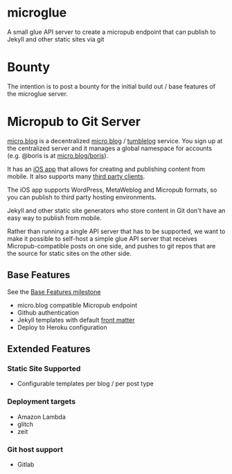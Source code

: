 # microglue

A small glue API server to create a micropub endpoint that can publish to Jekyll and other static sites via git

# Bounty

The intention is to post a bounty for the initial build out / base features of the microglue server.

# Micropub to Git Server

[micro.blog](http://micro.blog) is a decentralized [micro blog](https://en.wikipedia.org/wiki/Microblogging) / [tumblelog](https://kottke.org/05/10/tumblelogs)  service. You sign up at the centralized server and it manages a global namespace for accounts (e.g. @boris is at [micro.blog/boris](http://micro.blog/boris)).

It has an [iOS app](https://itunes.apple.com/us/app/micro-blog/id1253201335) that allows for creating and publishing content from mobile. It also supports many [third party clients](http://help.micro.blog/2017/micropub-clients/).

The iOS app supports WordPress, MetaWeblog and Micropub formats, so you can publish to third party hosting environments.

Jekyll and other static site generators who store content in Git don't have an easy way to publish from mobile.

Rather than running a single API server that has to be supported, we want to make it possible to self-host a simple glue API server that receives Micropub-compatible posts on one side, and pushes to git repos that are the source for static sites on the other side.

## Base Features

See the [Base Features milestone](https://github.com/bmann/microglue/milestone/1)

* micro.blog compatible Micropub endpoint
* Github authentication
* Jekyll templates with default [front matter](https://jekyllrb.com/docs/frontmatter/)
* Deploy to Heroku configuration

## Extended Features

### Static Site Supported
* Configurable templates per blog / per post type

### Deployment targets
* Amazon Lambda
* glitch
* zeit

### Git host support
* Gitlab
